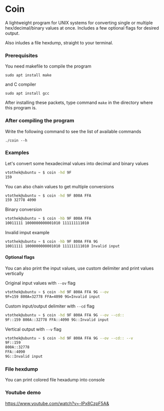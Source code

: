 # Coin

A lightweight program for UNIX systems for converting single or multiple hex/decimal/binary values at once. Includes a few optional flags for desired output. 

Also inludes a file hexdump, straight to your terminal.


### Prerequisites
You need makefile to compile the program
```
sudo apt install make
```
and C compiler
```
sudo apt install gcc
```
After installing these packets, type command ```make``` in the directory where this program is.
### After compiling the program

Write the following command to see the list of available commands
```
./coin --h
```

### Examples

Let's convert some hexadecimal values into decimal and binary values

``` bash
vtothek@ubuntu ~ $ coin -hd 9F
159 
```
You can also chain values to get multiple conversions 
``` bash
vtothek@ubuntu ~ $ coin -hd 9F 800A FFA
159 32778 4090
```
Binary conversion
``` bash
vtothek@ubuntu ~ $ coin -hb 9F 800A FFA
10011111 1000000000001010 111111111010 
```
Invalid imput example 
``` bash
vtothek@ubuntu ~ $ coin -hb 9F 800A FFA 9G
10011111 1000000000001010 111111111010 Invalid input 
```

#### Optional flags
You can also print the input values, use custom delimiter and print values vertically

Original input values with `--ov` flag
``` bash
vtothek@ubuntu ~ $ coin -hd 9F 800A FFA 9G --ov
9F=159 800A=32778 FFA=4090 9G=Invalid input 
```

Custom input/output delimiter with `--cd` flag
``` bash
vtothek@ubuntu ~ $ coin -hd 9F 800A FFA 9G --ov --cd::
9F::159 800A::32778 FFA::4090 9G::Invalid input
```

Vertical output with `--v` flag
``` bash
vtothek@ubuntu ~ $ coin -hd 9F 800A FFA 9G --ov --cd:: --v
9F::159 
800A::32778 
FFA::4090 
9G::Invalid input
```

### File hexdump 

You can print colored file hexadump into console   


### Youtube demo
https://www.youtube.com/watch?v=-IPx8CzpF5A&
